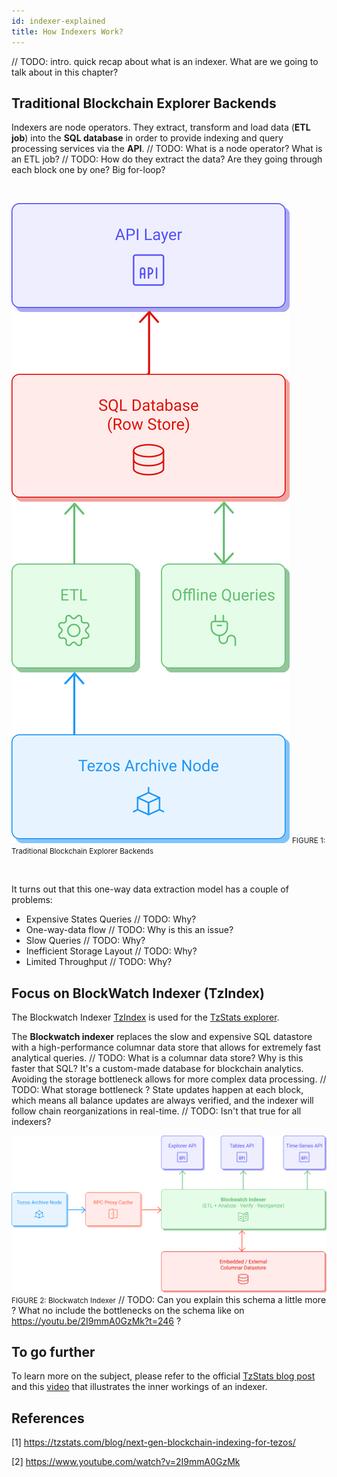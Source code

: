 ```yaml
---
id: indexer-explained
title: How Indexers Work?
---
```


// TODO: intro. quick recap about what is an indexer. What are we going to talk about in this chapter?

## Traditional Blockchain Explorer Backends
Indexers are node operators. They extract, transform and load data (**ETL job**) into the **SQL database** in order to provide indexing and query processing services via the **API**.
// TODO: What is a node operator? What is an ETL job?
// TODO: How do they extract the data? Are they going through each block one by one? Big for-loop?

<br/>
<p align="center">

![](../../static/img/explorer/traditional_indexer.svg)
<small align="center" className="figure">FIGURE 1: Traditional Blockchain Explorer Backends</small>
</p>
<br/>

It turns out that this one-way data extraction model has a couple of problems:
- Expensive States Queries // TODO: Why?
- One-way-data flow // TODO: Why is this an issue?
- Slow Queries // TODO: Why?
- Inefficient Storage Layout // TODO: Why?
- Limited Throughput // TODO: Why?


## Focus on BlockWatch Indexer (TzIndex)
The Blockwatch Indexer [TzIndex](https://github.com/blockwatch-cc/tzindex) is used for the [TzStats explorer](https://tzstats.com/).

The **Blockwatch indexer** replaces the slow and expensive SQL datastore with a high-performance columnar data store that allows for extremely fast analytical queries.
// TODO: What is a columnar data store? Why is this faster that SQL?
It's a custom-made database for blockchain analytics. Avoiding the storage bottleneck allows for more complex data processing.
// TODO: What storage bottleneck ?
State updates happen at each block, which means all balance updates are always verified,
and the indexer will follow chain reorganizations in real-time.
// TODO: Isn't that true for all indexers?

![](../../static/img/explorer/blockwatch_indexer.svg)
<small className="figure">FIGURE 2: Blockwatch Indexer</small>
// TODO: Can you explain this schema a little more ? What no include the bottlenecks on the schema like on https://youtu.be/2I9mmA0GzMk?t=246 ?

## To go further
To learn more on the subject, please refer to the official [TzStats blog post](https://tzstats.com/blog/next-gen-blockchain-indexing-for-tezos/) and this [video](https://www.youtube.com/watch?v=2I9mmA0GzMk) that illustrates the inner workings of an indexer.

## References

[1] https://tzstats.com/blog/next-gen-blockchain-indexing-for-tezos/

[2] https://www.youtube.com/watch?v=2I9mmA0GzMk

